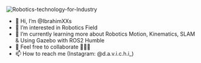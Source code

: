 
![Robotics-technology-for-Industry](https://github.com/IbrahimXXs/IbrahimXXs/assets/146712453/3d075965-3a71-4246-bc03-ecf0b82c7678)

- 👋 Hi, I’m @IbrahimXXs
- 👀 I’m interested in Robotics Field
- 🌱 I’m currently learning more about Robotics Motion, Kinematics, SLAM & Using Gazebo with ROS2 Humble
- 👀 Feel free to collaborate 🖤🖤🖤
- 📫 How to reach me (Instagram: @d.a.v.i.c.h.i_)

<!---
IbrahimXXs/IbrahimXXs is a ✨ special ✨ repository because its `README.md` (this file) appears on your GitHub profile.
You can click the Preview link to take a look at your changes.
--->
